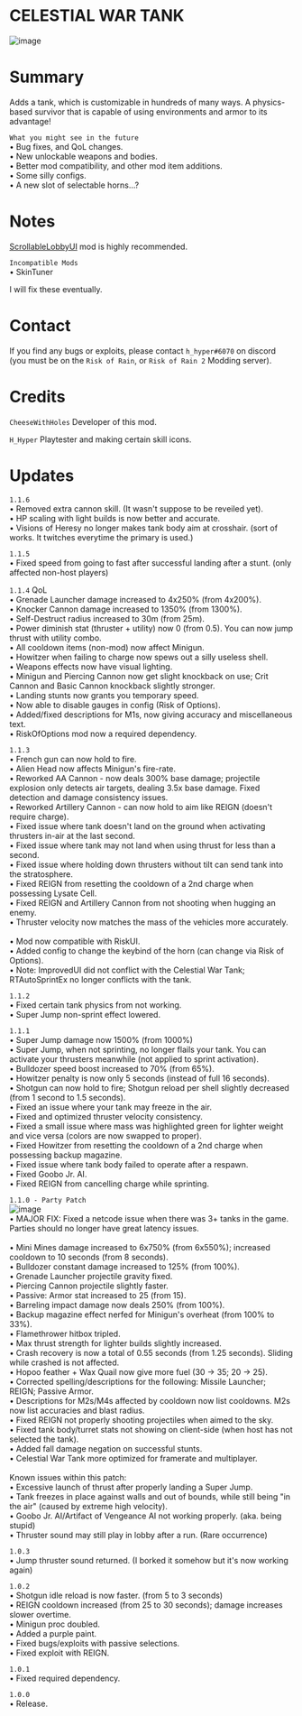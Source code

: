 # CELESTIAL WAR TANK
![image](https://i.postimg.cc/QCxXQN35/Celestial-War-Tank-BG.png)

# Summary
Adds a tank, which is customizable in hundreds of many ways. A physics-based survivor that is capable of using environments and armor to its advantage!

`What you might see in the future`
<br/>• Bug fixes, and QoL changes.
<br/>• New unlockable weapons and bodies.
<br/>• Better mod compatibility, and other mod item additions.
<br/>• Some silly configs.
<br/>• A new slot of selectable horns...?

# Notes
[ScrollableLobbyUI](https://thunderstore.io/package/KingEnderBrine/ScrollableLobbyUI/) mod is highly recommended.

`Incompatible Mods`
<br/>• SkinTuner

I will fix these eventually.

# Contact
If you find any bugs or exploits, please contact `h_hyper#6070` on discord (you must be on the `Risk of Rain`, or `Risk of Rain 2` Modding server).

# Credits

`CheeseWithHoles` Developer of this mod.

`H_Hyper` Playtester and making certain skill icons.

# Updates
`1.1.6`
<br/>• Removed extra cannon skill.  (It wasn't suppose to be reveiled yet).
<br/>• HP scaling with light builds is now better and accurate.
<br/>• Visions of Heresy no longer makes tank body aim at crosshair.  (sort of works.  It twitches everytime the primary is used.)

`1.1.5`
<br/>• Fixed speed from going to fast after successful landing after a stunt. (only affected non-host players)

`1.1.4` QoL
<br/>• Grenade Launcher damage increased to 4x250% (from 4x200%).
<br/>• Knocker Cannon damage increased to 1350% (from 1300%).
<br/>• Self-Destruct radius increased to 30m (from 25m).
<br/>• Power diminish stat (thruster + utility) now 0 (from 0.5). You can now jump thrust with utility combo.
<br/>• All cooldown items (non-mod) now affect Minigun.
<br/>• Howitzer when failing to charge now spews out a silly useless shell.
<br/>• Weapons effects now have visual lighting.
<br/>• Minigun and Piercing Cannon now get slight knockback on use; Crit Cannon and Basic Cannon knockback slightly stronger.
<br/>• Landing stunts now grants you temporary speed.
<br/>• Now able to disable gauges in config (Risk of Options).
<br/>• Added/fixed descriptions for M1s, now giving accuracy and miscellaneous text.
<br/>• RiskOfOptions mod now a required dependency.

`1.1.3`
<br/>• French gun can now hold to fire.
<br/>• Alien Head now affects Minigun's fire-rate.
<br/>• Reworked AA Cannon - now deals 300% base damage; projectile explosion only detects air targets, dealing 3.5x base damage. Fixed detection and damage consistency issues.
<br/>• Reworked Artillery Cannon - can now hold to aim like REIGN (doesn't require charge).
<br/>• Fixed issue where tank doesn't land on the ground when activating thrusters in-air at the last second.
<br/>• Fixed issue where tank may not land when using thrust for less than a second.
<br/>• Fixed issue where holding down thrusters without tilt can send tank into the stratosphere.
<br/>• Fixed REIGN from resetting the cooldown of a 2nd charge when possessing Lysate Cell.
<br/>• Fixed REIGN and Artillery Cannon from not shooting when hugging an enemy.
<br/>• Thruster velocity now matches the mass of the vehicles more accurately.
<br/>
<br/>• Mod now compatible with RiskUI.
<br/>• Added config to change the keybind of the horn (can change via Risk of Options).
<br/>• Note: ImprovedUI did not conflict with the Celestial War Tank; RTAutoSprintEx no longer conflicts with the tank.

`1.1.2`
<br/>• Fixed certain tank physics from not working.
<br/>• Super Jump non-sprint effect lowered.

`1.1.1`
<br/>• Super Jump damage now 1500% (from 1000%)
<br/>• Super Jump, when not sprinting, no longer flails your tank. You can activate your thrusters meanwhile (not applied to sprint activation).
<br/>• Bulldozer speed boost increased to 70% (from 65%).
<br/>• Howitzer penalty is now only 5 seconds (instead of full 16 seconds).
<br/>• Shotgun can now hold to fire; Shotgun reload per shell slightly decreased (from 1 second to 1.5 seconds).
<br/>• Fixed an issue where your tank may freeze in the air.
<br/>• Fixed and optimized thruster velocity consistency.
<br/>• Fixed a small issue where mass was highlighted green for lighter weight and vice versa (colors are now swapped to proper).
<br/>• Fixed Howitzer from resetting the cooldown of a 2nd charge when possessing backup magazine.
<br/>• Fixed issue where tank body failed to operate after a respawn.
<br/>• Fixed Goobo Jr. AI.
<br/>• Fixed REIGN from cancelling charge while sprinting.

`1.1.0 - Party Patch`
<br/>![image](https://i.postimg.cc/FshXn8Kg/Tank-fix-picture.png)
<br/>• MAJOR FIX: Fixed a netcode issue when there was 3+ tanks in the game. Parties should no longer have great latency issues.
<br/>
<br/>• Mini Mines damage increased to 6x750% (from 6x550%); increased cooldown to 10 seconds (from 8 seconds).
<br/>• Bulldozer constant damage increased to 125% (from 100%).
<br/>• Grenade Launcher projectile gravity fixed.
<br/>• Piercing Cannon projectile slightly faster.
<br/>• Passive: Armor stat increased to 25 (from 15).
<br/>• Barreling impact damage now deals 250% (from 100%).
<br/>• Backup magazine effect nerfed for Minigun's overheat (from 100% to 33%).
<br/>• Flamethrower hitbox tripled.
<br/>• Max thrust strength for lighter builds slightly increased.
<br/>• Crash recovery is now a total of 0.55 seconds (from 1.25 seconds). Sliding while crashed is not affected.
<br/>• Hopoo feather + Wax Quail now give more fuel (30 -> 35; 20 -> 25).
<br/>• Corrected spelling/descriptions for the following: Missile Launcher; REIGN; Passive Armor.
<br/>• Descriptions for M2s/M4s affected by cooldown now list cooldowns. M2s now list accuracies and blast radius.
<br/>• Fixed REIGN not properly shooting projectiles when aimed to the sky.
<br/>• Fixed tank body/turret stats not showing on client-side (when host has not selected the tank).
<br/>• Added fall damage negation on successful stunts.
<br/>• Celestial War Tank more optimized for framerate and multiplayer.
<br/>
<br/>Known issues within this patch:
<br/>• Excessive launch of thrust after properly landing a Super Jump.
<br/>• Tank freezes in place against walls and out of bounds, while still being "in the air" (caused by extreme high velocity).
<br/>• Goobo Jr. AI/Artifact of Vengeance AI not working properly.  (aka. being stupid)
<br/>• Thruster sound may still play in lobby after a run.  (Rare occurrence)

`1.0.3`
<br/>• Jump thruster sound returned.  (I borked it somehow but it's now working again)

`1.0.2`
<br/>• Shotgun idle reload is now faster. (from 5 to 3 seconds)
<br/>• REIGN cooldown increased (from 25 to 30 seconds); damage increases slower overtime.
<br/>• Minigun proc doubled.
<br/>• Added a purple paint.
<br/>• Fixed bugs/exploits with passive selections.
<br/>• Fixed exploit with REIGN.

`1.0.1` 
<br/>• Fixed required dependency.

`1.0.0` 
<br/>• Release.
